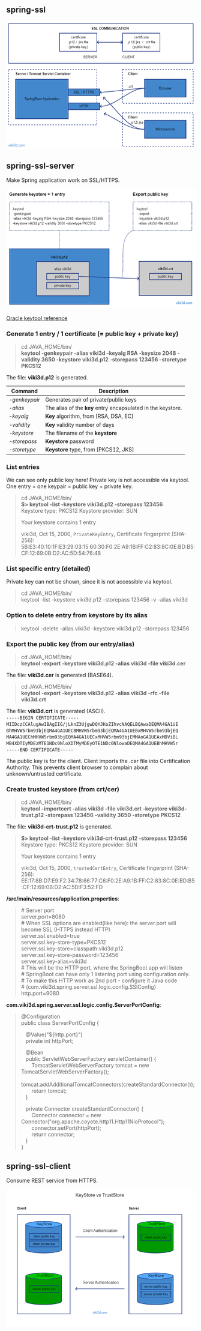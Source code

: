 
## spring-ssl

![spring-ssl](spring-ssl-01.png?id=v1")  

## spring-ssl-server
Make Spring application work on SSL/HTTPS.

![spring-ssl](spring-ssl-02.png?id=v1")  

[Oracle keytool reference](https://docs.oracle.com/en/java/javase/13/docs/specs/man/keytool.html)  

### Generate 1 entry / 1 certificate (= public key + private key)

> cd JAVA_HOME/bin/  
> **keytool -genkeypair -alias viki3d -keyalg RSA -keysize 2048 -validity 3650 -keystore viki3d.p12 -storepass 123456 -storetype PKCS12**  

The file: **viki3d.p12** is generated.  

| Command | Description |  
| ------- | ----------- |
| _-genkeypair_ |  Generates pair of private/public keys  
| _-alias_      |  The alias of the **key** entry encapsulated in the keystore.  
| _-keyalg_     |  **Key** algorithm, from [RSA, DSA, EC]
| _-validity_   |  **Key** validity number of days
| _-keystore_   |  The filename of the **keystore**
| _-storepass_  |  **Keystore** password
| _-storetype_  |  **Keystore** type, from [PKCS12, JKS]


### List entries  
We can see only public key here! Private key is not accessible via keytool.  
One entry = one keypair = public key + private key.  
> cd JAVA_HOME/bin/  
> **$> keytool -list -keystore viki3d.p12 -storepass 123456**  
> Keystore type: PKCS12
> Keystore provider: SUN
> 
> Your keystore contains 1 entry  
> 
> viki3d, Oct 15, 2000, `PrivateKeyEntry`,
Certificate fingerprint (SHA-256): 5B:E3:40:10:1F:E3:29:03:15:60:30:F0:2E:A9:1B:FF:C2:83:8C:0E:BD:B5:CF:12:69:0B:D2:AC:5D:54:76:48  
>  

### List specific entry (detailed)
Private key can not be shown, since it is not accessible via keytool.  
> cd JAVA_HOME/bin/  
> keytool -list -keystore viki3d.p12 -storepass 123456 -v -alias viki3d  

### Option to delete entry from keystore by its alias  
> keytool -delete -alias viki3d -keystore viki3d.p12 -storepass 123456  

### Export the public key (from our entry/alias)

> cd JAVA_HOME/bin/  
> **keytool -export -keystore viki3d.p12 -alias viki3d -file viki3d.cer**  

The file: **viki3d.cer** is generated (BASE64).  

> cd JAVA_HOME/bin/  
> **keytool -export -keystore viki3d.p12 -alias viki3d -rfc -file viki3d.crt**  

The file: **viki3d.crt** is generated (ASCII).  
`-----BEGIN CERTIFICATE-----`  
`MIIDczCCAlugAwIBAgIIG/jLknZ3UjgwDQYJKoZIhvcNAQELBQAwaDEQMA4GA1UE`  
`BhMHVW5rbm93bjEQMA4GA1UECBMHVW5rbm93bjEQMA4GA1UEBxMHVW5rbm93bjEQ`  
`MA4GA1UEChMHVW5rbm93bjEQMA4GA1UECxMHVW5rbm93bjEMMAoGA1UEAxMDViBL`  
`MB4XDTIyMDEzMTE1NDc0NloXDTMyMDEyOTE1NDc0NlowaDEQMA4GA1UEBhMHVW5r`  
`-----END CERTIFICATE-----`  

The public key is for the client. Client imports the .cer file into Certification Authority.
This prevents client browser to complain about unknown/untrusted certificate.  

### Create trusted keystore (from crt/cer)
> cd JAVA_HOME/bin/  
> **keytool -importcert -alias viki3d -file viki3d.crt -keystore viki3d-trust.p12 -storepass 123456 -validity 3650 -storetype PKCS12**  

The file: **viki3d-crt-trust.p12** is generated.  

> **$> keytool -list -keystore viki3d-crt-trust.p12 -storepass 123456**  
> Keystore type: PKCS12
> Keystore provider: SUN
> 
> Your keystore contains 1 entry  
> 
> viki3d, Oct 15, 2000, `trustedCertEntry`,
Certificate fingerprint (SHA-256): EE:17:8B:D7:E9:F2:34:78:66:77:C6:F0:2E:A9:1B:FF:C2:83:8C:0E:BD:B5:CF:12:69:0B:D2:AC:5D:F3:52:FD  
>  

**/src/main/resources/application.properties**:  
> \# Server port  
> server.port=8080  
> \# When SSL options are enabled(like here): the server.port will become SSL (HTTPS instead HTTP)  
> server.ssl.enabled=true  
> server.ssl.key-store-type=PKCS12  
> server.ssl.key-store=classpath:viki3d.p12  
> server.ssl.key-store-password=123456  
> server.ssl.key-alias=viki3d  
> \# This will be the HTTP port, where the SpringBoot app will listen  
> \# SpringBoot can have only 1 listening port using configuration only.  
> \# To make this HTTP work as 2nd port - configure it Java code   
> \# (com.viki3d.spring.server.ssl.logic.config.SSlConfig)  
> http.port=9080  



**com.viki3d.spring.server.ssl.logic.config.ServerPortConfig**:  

> @Configuration  
> public class ServerPortConfig {  
> 
> &nbsp;&nbsp; @Value("${http.port}")  
> &nbsp;&nbsp; private int httpPort;  
> 
> &nbsp;&nbsp; @Bean  
> &nbsp;&nbsp; public ServletWebServerFactory servletContainer() {  
> &nbsp;&nbsp;&nbsp;&nbsp;&nbsp;&nbsp; TomcatServletWebServerFactory tomcat = new TomcatServletWebServerFactory();  
> &nbsp;&nbsp;&nbsp;&nbsp;&nbsp;&nbsp; tomcat.addAdditionalTomcatConnectors(createStandardConnector());  
> &nbsp;&nbsp;&nbsp;&nbsp;&nbsp;&nbsp; return tomcat;  
> &nbsp;&nbsp; }  
> 
> &nbsp;&nbsp; private Connector createStandardConnector() {  
> &nbsp;&nbsp;&nbsp;&nbsp;&nbsp;&nbsp; Connector connector = new Connector("org.apache.coyote.http11.Http11NioProtocol");  
> &nbsp;&nbsp;&nbsp;&nbsp;&nbsp;&nbsp; connector.setPort(httpPort);  
> &nbsp;&nbsp;&nbsp;&nbsp;&nbsp;&nbsp; return connector;  
> &nbsp;&nbsp; }  
> }  


## spring-ssl-client
Consume REST service from HTTPS.

![spring-ssl](spring-ssl-03-keystore-vs-truststore.png?id=v1")  
